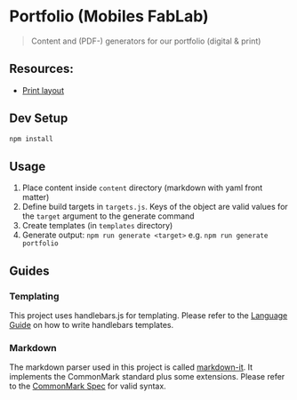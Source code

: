# Portfolio (Mobiles FabLab)

> Content and (PDF-) generators for our portfolio (digital & print)

## Resources:
- [Print layout](https://www.wir-machen-druck.de/broschueren-drahtheftung-din-a5-quer-extrem-guenstig-drucken,category,9437.html
)

## Dev Setup
```sh
npm install
```

## Usage
1. Place content inside `content` directory (markdown with yaml front matter)
2. Define build targets in `targets.js`. Keys of the object are valid values for the `target` argument to the generate command
3. Create templates (in `templates` directory)
4. Generate output: `npm run generate <target>` e.g. `npm run generate portfolio`

## Guides
### Templating
This project uses handlebars.js for templating. Please refer to the [Language Guide](https://handlebarsjs.com/guide) on how to write handlebars templates.

### Markdown
The markdown parser used in this project is called [markdown-it](https://github.com/markdown-it/markdown-it). It implements the CommonMark standard plus some extensions. Please refer to the [CommonMark Spec](https://spec.commonmark.org/current/) for valid syntax.
